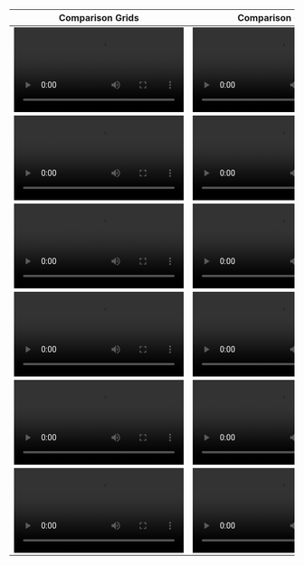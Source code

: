 | Comparison Grids  | Comparison Grids | Comparison Grids |
| ------------- | ------------- | ------------- |
| <video src="https://github.com/purzbeats/svd-comparison-grids/assets/97489706/8ff81a83-0271-4775-b498-166cbb0b8ae1"> | <video src="https://github.com/purzbeats/svd-comparison-grids/assets/97489706/95d12f4f-14ec-4113-947b-9d88e3729f57"> | <video src="https://github.com/purzbeats/svd-comparison-grids/assets/97489706/3232492a-5898-4d2e-9e2d-670f241c33d1">
| <video src="https://github.com/purzbeats/svd-comparison-grids/assets/97489706/c26508e8-ebd0-4eda-afaf-7dccf3fece4a"> | <video src="https://github.com/purzbeats/svd-comparison-grids/assets/97489706/a7feecea-34fb-4541-aa65-b1a413670df1"> | <video src="https://github.com/purzbeats/svd-comparison-grids/assets/97489706/d16b9f88-3dfb-4325-bb8b-ed4fd5830d68">
| <video src="https://github.com/purzbeats/svd-comparison-grids/assets/97489706/2f40333b-8366-46d6-88b2-d1b8bc61e7b9"> | <video src="https://github.com/purzbeats/svd-comparison-grids/assets/97489706/6c7f47dc-4617-425e-8d30-997dac1c9231"> | <video src="https://github.com/purzbeats/svd-comparison-grids/assets/97489706/b6e7cc9e-f16c-4268-ae4e-7195e7923d7d">
| <video src="https://github.com/purzbeats/svd-comparison-grids/assets/97489706/c20f0747-73ac-4a0c-a65c-4cf9e7534fd0"> | <video src="https://github.com/purzbeats/svd-comparison-grids/assets/97489706/4520f614-d73e-4a6a-8f5b-e97407e8f994"> | <video src="https://github.com/purzbeats/svd-comparison-grids/assets/97489706/c041608e-3d1a-4002-9da3-ead8762afb9f">
| <video src="https://github.com/purzbeats/svd-comparison-grids/assets/97489706/390f717d-17a7-4321-bb80-a5520c5505c6"> | <video src="https://github.com/purzbeats/svd-comparison-grids/assets/97489706/4ac04607-55df-4977-ab7e-53092ef392cb"> | <video src="https://github.com/purzbeats/svd-comparison-grids/assets/97489706/3c44ef2b-1f31-41dd-a4db-85b80f6d7aeb">
| <video src="https://github.com/purzbeats/svd-comparison-grids/assets/97489706/b61c79d5-214e-4121-96f0-ac12477c2ed9"> | <video src="https://github.com/purzbeats/svd-comparison-grids/assets/97489706/9cb25790-60fa-48eb-80ea-196bbe6ff44c"> | <video src="https://github.com/purzbeats/svd-comparison-grids/assets/97489706/3ac1d096-9228-4210-8817-94806adfc232">
